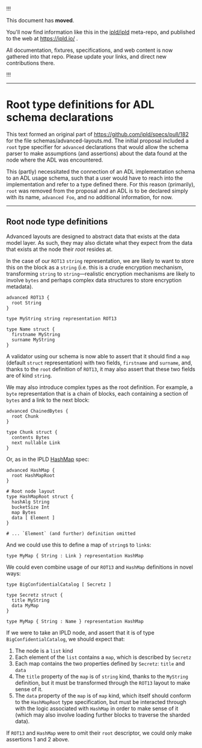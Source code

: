 
!!!

This document has **moved**.

You'll now find information like this in the [ipld/ipld](https://github.com/ipld/ipld/) meta-repo,
and published to the web at https://ipld.io/ .

All documentation, fixtures, specifications, and web content is now gathered into that repo.
Please update your links, and direct new contributions there.

!!!

----

Root type definitions for ADL schema declarations
=================================================

This text formed an original part of https://github.com/ipld/specs/pull/182 for the file schemas/advanced-layouts.md. The initial proposal included a `root` type specifier for `advanced` declarations that would allow the schema parser to make assumptions (and assertions) about the data found at the node where the ADL was encountered.

This (partly) necessitated the connection of an ADL implementation schema to an ADL usage schema, such that a user would have to reach into the implementation and refer to a type defined there. For this reason (primarily), `root` was removed from the proposal and an ADL is to be declared simply with its name, `advanced Foo`, and no additional information, for now.

---------------------------

## Root node type definitions

Advanced layouts are designed to abstract data that exists at the data model layer. As such, they may also dictate what they expect from the data that exists at the node their _root_ resides at.

In the case of our `ROT13` `string` representation, we are likely to want to store this on the block as a `string` (i.e. this is a crude encryption mechanism, transforming `string` to `string`—realistic encryption mechanisms are likely to involve `bytes` and perhaps complex data structures to store encryption metadata).

```ipldsch
advanced ROT13 {
  root String
}

type MyString string representation ROT13

type Name struct {
  firstname MyString
  surname MyString
}
```

A validator using our schema is now able to assert that it should find a `map` (default `struct` representation) with two fields, `firstname` and `surname`, and, thanks to the `root` definition of `ROT13`, it may also assert that these two fields are of kind `string`.

We may also introduce complex types as the root definition. For example, a `byte` representation that is a chain of blocks, each containing a section of `bytes` and a link to the next block:

```ipldsch
advanced ChainedBytes {
  root Chunk
}

type Chunk struct {
  contents Bytes
  next nullable Link
}
```

Or, as in the IPLD [HashMap](../data-structures/hashmap.md) spec:

```ipldsch
advanced HashMap {
  root HashMapRoot
}

# Root node layout
type HashMapRoot struct {
  hashAlg String
  bucketSize Int
  map Bytes
  data [ Element ]
}

# ... `Element` (and further) definition omitted
```

And we could use this to define a map of `string`s to `link`s:

```ipldsch
type MyMap { String : Link } representation HashMap
```

We could even combine usage of our `ROT13` and `HashMap` definitions in novel ways:

```ipldsch
type BigConfidentialCatalog [ Secretz ]

type Secretz struct {
  title MyString
  data MyMap
}

type MyMap { String : Name } representation HashMap
```

If we were to take an IPLD node, and assert that it is of type `BigConfidentialCatalog`, we should expect that:

1. The node is a `list` kind
2. Each element of the `list` contains a `map`, which is described by `Secretz`
3. Each map contains the two properties defined by `Secretz`: `title` and `data`
4. The `title` property of the `map` is of `string` kind, thanks to the `MyString` definition, but it must be transformed through the `ROT13` layout to make sense of it.
5. The `data` property of the `map` is of `map` kind, which itself should conform to the `HashMapRoot` type specification, but must be interacted through with the logic associated with `HashMap` in order to make sense of it (which may also involve loading further blocks to traverse the sharded data).

If `ROT13` and `HashMap` were to omit their `root` descriptor, we could only make assertions 1 and 2 above.
